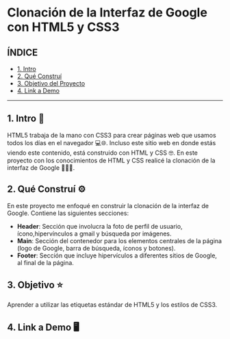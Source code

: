 # Clonación de la Interfaz de Google con HTML5 y CSS3

## **ÍNDICE**

* [1. Intro](#)
* [2. Qué Construí](#)
* [3. Objetivo del Proyecto](#)
* [4. Link a Demo](#)

****

## 1. Intro 📄

HTML5 trabaja de la mano con CSS3 para crear páginas web que usamos todos los días en el navegador 💻🌐. Incluso este sitio web en donde estás viendo este contenido, está construido con HTML y CSS 🤓. En este proyecto con los conocimientos de HTML y CSS realicé la clonación de la interfaz de Google 💯🙋‍♀️.

## 2. Qué Construí ⚙

En este proyecto me enfoqué en construir la clonación de la interfaz de Google. Contiene las siguientes secciones:
* **Header**: Sección que involucra la foto de perfil de usuario, ícono,hipervínculos a gmail y búsqueda por imágenes.
* **Main**: Sección del contenedor para los elementos centrales de la página (logo de Google, barra de búsqueda, íconos y botones).
* **Footer**: Sección que incluye hipervículos a diferentes sitios de Google, al final de la página.

## 3. Objetivo ⭐

Aprender a utilizar las etiquetas estándar de HTML5 y los estilos de CSS3.

## 4. Link a Demo 🖥
